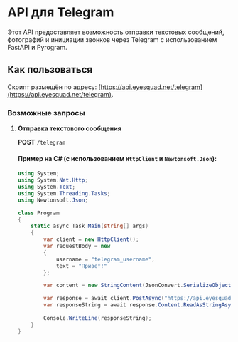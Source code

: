 # API для Telegram

Этот API предоставляет возможность отправки текстовых сообщений, фотографий и инициации звонков через Telegram с использованием FastAPI и Pyrogram.

## Как пользоваться

Скрипт размещён по адресу: [https://api.eyesquad.net/telegram](https://api.eyesquad.net/telegram).

### Возможные запросы

1. **Отправка текстового сообщения**

   **POST** `/telegram`

   #### Пример на C# (с использованием `HttpClient` и `Newtonsoft.Json`):

   ```csharp
   using System;
   using System.Net.Http;
   using System.Text;
   using System.Threading.Tasks;
   using Newtonsoft.Json;

   class Program
   {
       static async Task Main(string[] args)
       {
           var client = new HttpClient();
           var requestBody = new
           {
               username = "telegram_username",
               text = "Привет!"
           };

           var content = new StringContent(JsonConvert.SerializeObject(requestBody), Encoding.UTF8, "application/json");

           var response = await client.PostAsync("https://api.eyesquad.net/telegram", content);
           var responseString = await response.Content.ReadAsStringAsync();
           
           Console.WriteLine(responseString);
       }
   }
